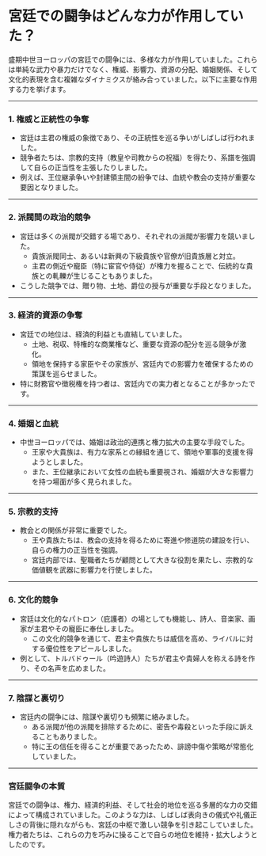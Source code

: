 # 宮廷での闘争はどんな力が作用していた？

盛期中世ヨーロッパの宮廷での闘争には、多様な力が作用していました。これらは単純な武力や暴力だけでなく、権威、影響力、資源の分配、婚姻関係、そして文化的表現を含む複雑なダイナミクスが絡み合っていました。以下に主要な作用する力を挙げます。

---

### 1. **権威と正統性の争奪**
   - 宮廷は主君の権威の象徴であり、その正統性を巡る争いがしばしば行われました。
   - 競争者たちは、宗教的支持（教皇や司教からの祝福）を得たり、系譜を強調して自らの正当性を主張したりしました。
   - 例えば、王位継承争いや封建領主間の紛争では、血統や教会の支持が重要な要因となりました。

---

### 2. **派閥間の政治的競争**
   - 宮廷は多くの派閥が交錯する場であり、それぞれの派閥が影響力を競いました。
     - 貴族派閥同士、あるいは新興の下級貴族や官僚が旧貴族層と対立。
     - 主君の側近や寵臣（特に宦官や侍従）が権力を握ることで、伝統的な貴族との軋轢が生じることもありました。
   - こうした競争では、贈り物、土地、爵位の授与が重要な手段となりました。

---

### 3. **経済的資源の争奪**
   - 宮廷での地位は、経済的利益とも直結していました。
     - 土地、税収、特権的な商業権など、重要な資源の配分を巡る競争が激化。
     - 領地を保持する家臣やその家族が、宮廷内での影響力を確保するための策謀を巡らせました。
   - 特に財務官や徴税権を持つ者は、宮廷内での実力者となることが多かったです。

---

### 4. **婚姻と血統**
   - 中世ヨーロッパでは、婚姻は政治的連携と権力拡大の主要な手段でした。
     - 王家や大貴族は、有力な家系との縁組を通じて、領地や軍事的支援を得ようとしました。
     - また、王位継承において女性の血統も重要視され、婚姻が大きな影響力を持つ場面が多く見られました。

---

### 5. **宗教的支持**
   - 教会との関係が非常に重要でした。
     - 王や貴族たちは、教会の支持を得るために寄進や修道院の建設を行い、自らの権力の正当性を強調。
     - 宮廷内部では、聖職者たちが顧問として大きな役割を果たし、宗教的な価値観を武器に影響力を行使しました。

---

### 6. **文化的競争**
   - 宮廷は文化的なパトロン（庇護者）の場としても機能し、詩人、音楽家、画家が主君やその寵臣に奉仕しました。
     - この文化的競争を通じて、君主や貴族たちは威信を高め、ライバルに対する優位性をアピールしました。
   - 例として、トルバドゥール（吟遊詩人）たちが君主や貴婦人を称える詩を作り、その名声を広めました。

---

### 7. **陰謀と裏切り**
   - 宮廷内の闘争には、陰謀や裏切りも頻繁に絡みました。
     - ある派閥が他の派閥を排除するために、密告や毒殺といった手段に訴えることもありました。
     - 特に王の信任を得ることが重要であったため、誹謗中傷や策略が常態化していました。

---

### 宮廷闘争の本質
宮廷での闘争は、権力、経済的利益、そして社会的地位を巡る多層的な力の交錯によって構成されていました。このような力は、しばしば表向きの儀式や礼儀正しさの背後に隠れながらも、宮廷の中枢で激しい競争を引き起こしていました。権力者たちは、これらの力を巧みに操ることで自らの地位を維持・拡大しようとしたのです。